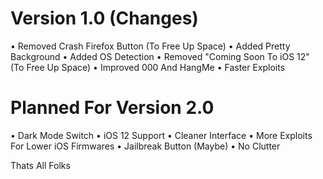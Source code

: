 # Version 1.0 (Changes)

• Removed Crash Firefox Button (To Free Up Space)
• Added Pretty Background
• Added OS Detection
• Removed "Coming Soon To iOS 12" (To Free Up Space)
• Improved 000 And HangMe
• Faster Exploits


# Planned For Version 2.0

• Dark Mode Switch
• iOS 12 Support
• Cleaner Interface 
• More Exploits For Lower iOS Firmwares
• Jailbreak Button (Maybe)
• No Clutter

Thats All Folks

